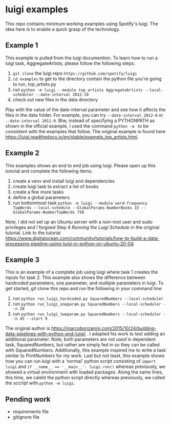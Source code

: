 # luigi examples

This repo contains minimum working examples using Spotify's luigi. The idea here is to enable a quick grasp of the technology. 

## Example 1 

This example is pulled from the luigi documention. To learn how to run a luigi task, AggregateArtists, please follow the following steps: 

1. ```git clone``` the luigi repo ```https://github.com/spotify/luigi```
2. ```cd examples``` to get to the directory contain the python file you're going to run, top_artists.py
3. run ```python -m luigi --module top_artists AggregateArtists --local-scheduler --date-interval 2012-10```
4. check out new files in the data directory 

Play with the value of the date-interval parameter and see how it affects the files in the data folder. For example, you can try ```--date-interval 2012-8``` or ```--date-interval 2011-9```. Btw, instead of specifying a PYTHONPATH as shown in the official example, I used the command ```python -m ``` to be consistent with the examples that follow. The original example is found here https://luigi.readthedocs.io/en/stable/example_top_artists.html.  

## Example 2 

This examples shows an end to end job using luigi. Please open up this tutorial and complete the following items: 

1. create a venv and install luigi and dependencies 
2. create luigi task to extract a list of books 
3. create a few more tasks 
4. define a global parameters 
5. run bottommost task ```python -m luigi --module word-frequency TopWords --local-schedule --GlobalParams-NumberBooks 15 --GlobalParams-NumberTopWords 750```

Note, I did not set up an Ubuntu server with a non-root user and sudo privileges and I forgoed Step 4 _Running the Luigi Schedule_ in the original tutorial. Link to the tutorial https://www.digitalocean.com/community/tutorials/how-to-build-a-data-processing-pipeline-using-luigi-in-python-on-ubuntu-20-04

## Example 3

This is an example of a complete job using luigi where task 1 creates the inputs for task 2. This example also shows the difference between hardcoded parameters, one parameter, and multiple parameters in luigi. To get started, git clone this repo and run the following in your command line: 

1. run ```python run_luigi_hardcoded.py SquaredNumbers --local-scheduler```
2. run ```python run_luigi_oneparam.py SquaredNumbers --local-scheduler --n 20```
3. run ```python run_luigi_twoparam.py SquaredNumbers --local-scheduler --n 45 --start 9```

The original author is https://marcobonzanini.com/2015/10/24/building-data-pipelines-with-python-and-luigi/ . I adapted his work to test adding an additional parameter. Note, both parameters are not _used_ in dependent task, SquaredNumbers, but rather are simply fed in so they can be called with SquaredNumbers. Additionally, this example inspired me to write a task similar to PrintNumbers for my work. Last but not least, this example shows how you can run luigi with a 'normal' python script consisting of ```import luigi``` and ```if __name__ == '__main__': luigi.run()``` whereas previously, we showed a virtual environment with loaded packages. Along the same lines, this time, we caleld the python script directly whereas previously, we called the sccript with ```python -m luigi```.

## Pending work

* requirements file 
* gitignore file 
